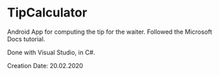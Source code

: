 # TipCalculator


Android App for computing the tip for the waiter. Followed the Microsoft Docs tutorial. 

Done with Visual Studio, in C#.

Creation Date: 20.02.2020
